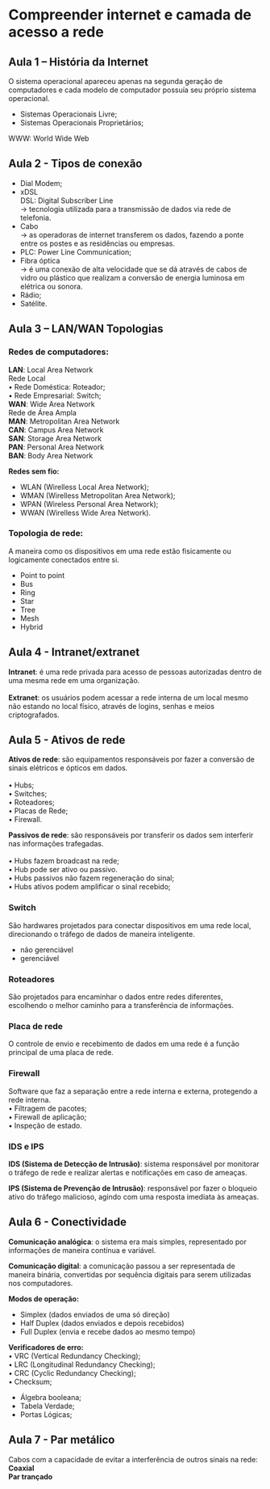 # Compreender internet e camada de acesso a rede

## Aula 1 – História da Internet

O sistema operacional apareceu apenas na segunda geração de computadores e cada modelo de computador possuía seu próprio sistema operacional.

- Sistemas Operacionais Livre;
- Sistemas Operacionais Proprietários;

WWW: World Wide Web

## Aula 2 - Tipos de conexão

- Dial Modem;
- xDSL<br>
DSL: Digital Subscriber Line<br>
-> tecnologia utilizada para a transmissão de dados via rede de telefonia.
- Cabo<br>
-> as operadoras de internet transferem os dados, fazendo a ponte entre os postes e as residências ou empresas.
- PLC: Power Line Communication;
- Fibra óptica<br>
-> é uma conexão de alta velocidade que se dá através de cabos de vidro ou plástico que realizam a conversão de energia luminosa em elétrica ou sonora.
- Rádio;
- Satélite.

## Aula 3 – LAN/WAN Topologias

### Redes de computadores:

**LAN**: Local Area Network<br>
Rede Local<br>
    • Rede Doméstica: Roteador;<br>
    • Rede Empresarial: Switch;<br>
**WAN**: Wide Area Network<br>
Rede de Área Ampla<br>
**MAN**: Metropolitan Area Network<br>
**CAN**: Campus Area Network<br>
**SAN**: Storage Area Network<br>
**PAN**: Personal Area Network<br>
**BAN**: Body Area Network<br>

**Redes sem fio:**
- WLAN (Wirelless Local Area Network);
- WMAN (Wirelless Metropolitan Area Network);
- WPAN (Wireless Personal Area Network);
- WWAN (Wirelless Wide Area Network).

### Topologia de rede:
A maneira como os dispositivos em uma rede estão fisicamente ou logicamente conectados entre si.

- Point to point
- Bus
- Ring
- Star
- Tree
- Mesh
- Hybrid

## Aula 4 - Intranet/extranet

**Intranet**: é uma rede privada para acesso de pessoas autorizadas dentro de uma mesma rede em uma organização. <br><br>
**Extranet**: os usuários podem acessar a rede interna de um local mesmo não estando no local físico, através de logins, senhas e meios criptografados.

## Aula 5 - Ativos de rede

**Ativos de rede**: são equipamentos responsáveis por fazer a conversão de sinais elétricos e ópticos em dados.<br>
<br>
• Hubs; <br>
• Switches; <br>
• Roteadores; <br>
• Placas de Rede; <br>
• Firewall. <br>

**Passivos de rede**: são responsáveis por transferir os dados sem interferir nas informações trafegadas. <br> 
<br>
• Hubs fazem broadcast na rede; <br>
• Hub pode ser ativo ou passivo. <br>
• Hubs passivos não fazem regeneração do sinal; <br>
• Hubs ativos podem amplificar o sinal recebido; <br>

### Switch

São hardwares projetados para conectar dispositivos em uma rede local, direcionando o tráfego de dados de maneira inteligente.

- não gerenciável 
- gerenciável 

### Roteadores

São projetados para encaminhar o dados entre redes diferentes, escolhendo o melhor caminho para a transferência de informações.

### Placa de rede

O controle de envio e recebimento de dados em uma rede é a função principal de uma placa de rede.

### Firewall

Software que faz a separação entre a rede interna e externa, protegendo a rede interna. <br>
• Filtragem de pacotes;<br>
• Firewall de aplicação;<br>
• Inspeção de estado.<br>

### IDS e IPS

**IDS (Sistema de Detecção de Intrusão)**: sistema responsável por monitorar o tráfego de rede e realizar alertas e notificações em caso de ameaças.<br>


**IPS (Sistema de Prevenção de Intrusão)**: responsável por fazer o bloqueio ativo do tráfego malicioso, agindo com uma resposta imediata às ameaças.<br>

## Aula 6 - Conectividade

**Comunicação analógica**: o sistema era mais simples, representado por informações de maneira contínua e variável. <br>

**Comunicação digital**: a comunicação passou a ser representada de maneira binária, convertidas por sequência digitais para serem utilizadas nos computadores. <br>

**Modos de operação:**<br>

- Simplex (dados enviados de uma só direção)<br>
- Half Duplex (dados enviados e depois recebidos)<br>
- Full Duplex (envia e recebe dados ao mesmo tempo)<br>

**Verificadores de erro:**<br>
• VRC (Vertical Redundancy Checking);<br>
• LRC (Longitudinal Redundancy Checking);<br>
• CRC (Cyclic Redundancy Checking);<br>
• Checksum;<br>

- Álgebra booleana;
- Tabela Verdade;
- Portas Lógicas;

## Aula 7 - Par metálico

Cabos com a capacidade de evitar a interferência de outros sinais na rede:<br>
**Coaxial** <br>
**Par trançado** <br>